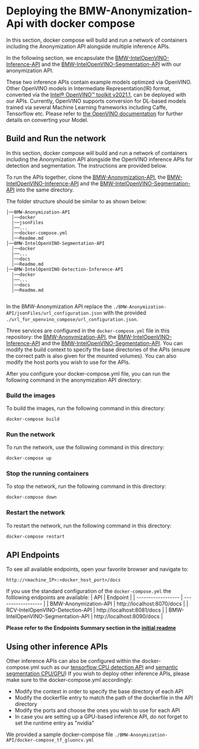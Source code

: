 # Deploying the BMW-Anonymization-Api with docker compose

In this section, docker compose will build and run a network of containers including the Anonymization API alongside multiple inference APIs.

In the following section, we encapsulate the [BMW-IntelOpenVINO-Inference-API](https://github.com/BMW-InnovationLab/BMW-IntelOpenVINO-Inference-API) and the [BMW-IntelOpenVINO-Segmentation-API](https://github.com/BMW-InnovationLab/BMW-IntelOpenVINO-Segmentation-API) with our anonymization API. 

These two inference APIs contain example models optimzed via OpenVINO. Other OpenVINO models in Intermediate Representation(IR) format, converted via the [Intel&reg; OpenVINO&trade; toolkit v2021.1](https://docs.openvinotoolkit.org/latest/index.html), can be deployed with our APIs. Currently, OpenVINO supports conversion for DL-based models trained via several Machine Learning frameworks including Caffe, Tensorflow etc. Please refer to [the OpenVINO documentation](https://docs.openvinotoolkit.org/2021.1/openvino_docs_MO_DG_prepare_model_convert_model_Converting_Model.html) for further details on converting your Model.


## Build and Run the network

In this section, docker compose will build and run a network of containers including the Anonymization API alongside the OpenVINO inference APIs for detection and segmentation. The instructions are provided below. 

To run the APIs together, clone the [BMW-Anonymization-API](https://github.com/BMW-InnovationLab/BMW-Anonymization-API), the [BMW-IntelOpenVINO-Inference-API](https://github.com/BMW-InnovationLab/BMW-IntelOpenVINO-Inference-API) and the [BMW-IntelOpenVINO-Segmentation-API](https://github.com/BMW-InnovationLab/BMW-IntelOpenVINO-Segmentation-API) into the same directory.

The folder structure should be similar to as shown below:

```shell
│──BMW-Anonymization-API
  │──docker 
  |──jsonFiles  
  │──...
  |──docker-compose.yml  
  │──Readme.md  
│──BMW-IntelOpenVINO-Segmentation-API 
  │──docker 
  |──...
  │──docs  
  │──Readme.md
│──BMW-IntelOpenVINO-Detection-Inference-API
  │──docker 
  |──...
  │──docs  
  │──Readme.md
  
```

In the BMW-Anonymization API replace the `./BMW-Anonymization-API/jsonFiles/url_configuration.json` with the provided `./url_for_openvino_compose/url_configuration.json`.

Three services are configured in the `docker-compose.yml` file in this repository: the [BMW-Anonymization-API](https://github.com/BMW-InnovationLab/BMW-Anonymization-API), the [BMW-IntelOpenVINO-Inference-API](https://github.com/BMW-InnovationLab/BMW-IntelOpenVINO-Inference-API) and the [BMW-IntelOpenVINO-Segmentation-API](https://github.com/BMW-InnovationLab/BMW-IntelOpenVINO-Segmentation-API). You can modify the build context to specify the base directories of the APIs (ensure the correct path is also given for the mounted volumes). You can also modify the host ports you wish to use for the APIs. 

After you configure your docker-compose.yml file, you can run the following command in the anonymization API directory:

### Build the images
To build the images, run the following command in this directory:
```sh
docker-compose build
```

### Run the network
To run the network, use the following command in this directory:
```sh
docker-compose up
```

### Stop the running containers
To stop the network, run the following command in this directory:
```sh
docker-compose down
```

### Restart the network
To restart the network, run the following command in this directory:
```sh
docker-compose restart
```

## API Endpoints

To see all available endpoints, open your favorite browser and navigate to:
```
http://<machine_IP>:<docker_host_port>/docs
```
If you use the standard configuration of the `docker-compose.yml` the folllowing endpoints are available:
| API | Endpoint |
| ------------------ | ------------------ |
| BMW-Anonymization-API | http://localhost:8070/docs |
| RCV-IntelOpenVINO-Detection-API | http://localhost:8081/docs |
| BMW-IntelOpenVINO-Segmentation-API | http://localhost:8090/docs |

**Please refer to the Endpoints Summary section in the [initial readme](https://github.com/BMW-InnovationLab/Anonymization_API/tree/priority-3)**

## Using other inference APIs

Other inference APIs can also be configured within the docker-compose.yml such as our [tensorflow CPU detection API](https://github.com/BMW-InnovationLab/BMW-TensorFlow-Inference-API-CPU) and [semantic segmentation CPU/GPU](https://github.com/BMW-InnovationLab/BMW-Semantic-Segmentation-Inference-API-GPU-CPU))
If you wish to deploy other inference APIs, please make sure to the docker-compose.yml accordingly:
- Modify the context in order to specify the base directory of each API
- Modify the dockerfile entry to match the path of the dockerfile in the API directory 
- Modify the ports and choose the ones you wish to use for each API
- In case you are setting up a GPU-based inference API, do not forget to set the runtime entry as "nvidia" 

We provided a sample docker-compose file  `./BMW-Anonymization-API/docker-compose_tf_gluoncv.yml`


